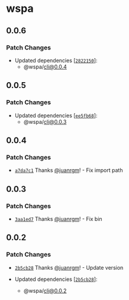 # wspa

## 0.0.6

### Patch Changes

- Updated dependencies [[`2822150`](https://github.com/swordev/wspa/commit/2822150ece4812f9c68d1ed65dc2f5d72386b638)]:
  - @wspa/cli@0.0.4

## 0.0.5

### Patch Changes

- Updated dependencies [[`ee5fb68`](https://github.com/swordev/wspa/commit/ee5fb681f63b25ffba68b27ee95f7a6eb9cc804f)]:
  - @wspa/cli@0.0.3

## 0.0.4

### Patch Changes

- [`a7da7c1`](https://github.com/swordev/wspa/commit/a7da7c16db20643f26c3df0147ccbfca6bc20719) Thanks [@juanrgm](https://github.com/juanrgm)! - Fix import path

## 0.0.3

### Patch Changes

- [`3aa1ed7`](https://github.com/swordev/wspa/commit/3aa1ed7f95b56201ca87b006e349a95ed01f6b9f) Thanks [@juanrgm](https://github.com/juanrgm)! - Fix bin

## 0.0.2

### Patch Changes

- [`2b5cb28`](https://github.com/swordev/wspa/commit/2b5cb280d1b005328f47ef02f2d0d119f6a56db3) Thanks [@juanrgm](https://github.com/juanrgm)! - Update version

- Updated dependencies [[`2b5cb28`](https://github.com/swordev/wspa/commit/2b5cb280d1b005328f47ef02f2d0d119f6a56db3)]:
  - @wspa/cli@0.0.2
